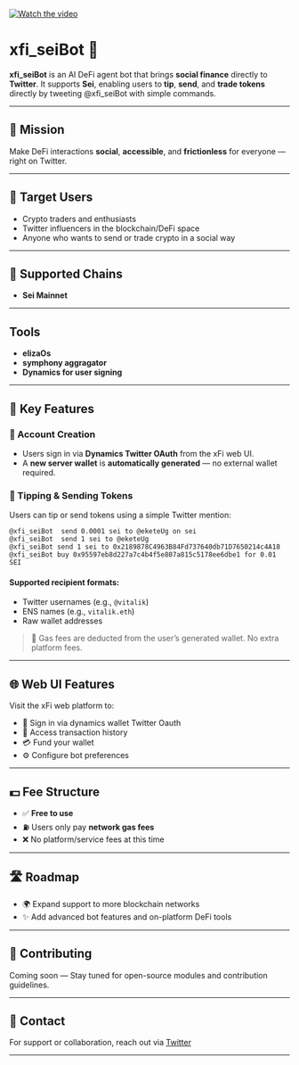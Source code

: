 [![Watch the video](https://img.youtube.com/vi/Qagt5Wvr45w/0.jpg)](https://www.youtube.com/watch?v=Qagt5Wvr45w)

# xfi_seiBot 🤖

**xfi_seiBot** is an AI DeFi agent bot that brings **social finance** directly to **Twitter**. It supports **Sei**, enabling users to **tip**, **send**, and **trade tokens** directly by tweeting @xfi_seiBot with simple commands.

---

## 🌟 Mission

Make DeFi interactions **social**, **accessible**, and **frictionless** for everyone — right on Twitter.

---

## 👥 Target Users

- Crypto traders and enthusiasts
- Twitter influencers in the blockchain/DeFi space
- Anyone who wants to send or trade crypto in a social way

---

## 🔗 Supported Chains

- **Sei Mainnet**

---

## Tools

- **elizaOs**
- **symphony aggragator**
- **Dynamics for user signing**

---

## 🧩 Key Features

### 🔐 Account Creation

- Users sign in via **Dynamics Twitter OAuth** from the xFi web UI.
- A **new server wallet** is **automatically generated** — no external wallet required.

### 💸 Tipping & Sending Tokens

Users can tip or send tokens using a simple Twitter mention:

```text
@xfi_seiBot  send 0.0001 sei to @eketeUg on sei
@xfi_seiBot  send 1 sei to @eketeUg
@xfi_seiBot send 1 sei to 0x2189878C4963B84Fd737640db71D7650214c4A18
@xfi_seiBot buy 0x95597eb8d227a7c4b4f5e807a815c5178ee6dbe1 for 0.01 SEI
```

#### Supported recipient formats:

- Twitter usernames (e.g., `@vitalik`)
- ENS names (e.g., `vitalik.eth`)
- Raw wallet addresses

> 🧾 Gas fees are deducted from the user’s generated wallet. No extra platform fees.

---

## 🌐 Web UI Features

Visit the xFi web platform to:

- 🔐 Sign in via dynamics wallet Twitter Oauth
- 📜 Access transaction history
- 💳 Fund your wallet
- ⚙️ Configure bot preferences

---

## 💵 Fee Structure

- ✅ **Free to use**
- ⛽ Users only pay **network gas fees**
- ❌ No platform/service fees at this time

---

## 🛣️ Roadmap

- 🌍 Expand support to more blockchain networks
- ✨ Add advanced bot features and on-platform DeFi tools

---

## 🤝 Contributing

Coming soon — Stay tuned for open-source modules and contribution guidelines.

---

## 📩 Contact

For support or collaboration, reach out via [Twitter](https://x.com/xfi_sei)

---
